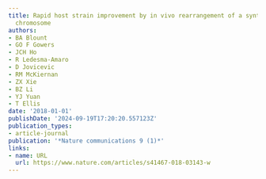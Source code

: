 ```yaml
---
title: Rapid host strain improvement by in vivo rearrangement of a synthetic yeast
  chromosome
authors:
- BA Blount
- GO F Gowers
- JCH Ho
- R Ledesma-Amaro
- D Jovicevic
- RM McKiernan
- ZX Xie
- BZ Li
- YJ Yuan
- T Ellis
date: '2018-01-01'
publishDate: '2024-09-19T17:20:20.557123Z'
publication_types:
- article-journal
publication: '*Nature communications 9 (1)*'
links:
- name: URL
  url: https://www.nature.com/articles/s41467-018-03143-w
---
```

